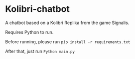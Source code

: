 # Kolibri-chatbot
A chatbot based on a Kolibri Replika from the game Signalis.

Requires Python to run.

Before running, please run ```pip install -r requirements.txt```

After that, just run ```Python main.py```
